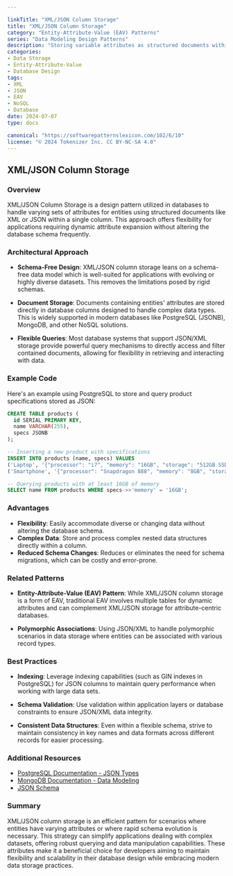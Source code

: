 ```yaml
---

linkTitle: "XML/JSON Column Storage"
title: "XML/JSON Column Storage"
category: "Entity-Attribute-Value (EAV) Patterns"
series: "Data Modeling Design Patterns"
description: "Storing variable attributes as structured documents within a single column, such as XML or JSON, allowing flexible data modeling and querying capabilities."
categories:
- Data Storage
- Entity-Attribute-Value
- Database Design
tags:
- XML
- JSON
- EAV
- NoSQL
- Database
date: 2024-07-07
type: docs

canonical: "https://softwarepatternslexicon.com/102/6/10"
license: "© 2024 Tokenizer Inc. CC BY-NC-SA 4.0"
---
```


## XML/JSON Column Storage

### Overview

XML/JSON Column Storage is a design pattern utilized in databases to handle varying sets of attributes for entities using structured documents like XML or JSON within a single column. This approach offers flexibility for applications requiring dynamic attribute expansion without altering the database schema frequently.

### Architectural Approach

- **Schema-Free Design**: XML/JSON column storage leans on a schema-free data model which is well-suited for applications with evolving or highly diverse datasets. This removes the limitations posed by rigid schemas.

- **Document Storage**: Documents containing entities' attributes are stored directly in database columns designed to handle complex data types. This is widely supported in modern databases like PostgreSQL (JSONB), MongoDB, and other NoSQL solutions.

- **Flexible Queries**: Most database systems that support JSON/XML storage provide powerful query mechanisms to directly access and filter contained documents, allowing for flexibility in retrieving and interacting with data.

### Example Code

Here's an example using PostgreSQL to store and query product specifications stored as JSON:

```sql
CREATE TABLE products (
  id SERIAL PRIMARY KEY,
  name VARCHAR(255),
  specs JSONB
);

-- Inserting a new product with specifications
INSERT INTO products (name, specs) VALUES 
('Laptop', '{"processor": "i7", "memory": "16GB", "storage": "512GB SSD"}'),
('Smartphone', '{"processor": "Snapdragon 888", "memory": "8GB", "storage": "128GB"}');

-- Querying products with at least 16GB of memory
SELECT name FROM products WHERE specs->>'memory' = '16GB';
```

### Advantages

- **Flexibility**: Easily accommodate diverse or changing data without altering the database schema.
- **Complex Data**: Store and process complex nested data structures directly within a column.
- **Reduced Schema Changes**: Reduces or eliminates the need for schema migrations, which can be costly and error-prone.

### Related Patterns

- **Entity-Attribute-Value (EAV) Pattern**: While XML/JSON column storage is a form of EAV, traditional EAV involves multiple tables for dynamic attributes and can complement XML/JSON storage for attribute-centric databases.
  
- **Polymorphic Associations**: Using JSON/XML to handle polymorphic scenarios in data storage where entities can be associated with various record types.

### Best Practices

- **Indexing**: Leverage indexing capabilities (such as GIN indexes in PostgreSQL) for JSON columns to maintain query performance when working with large data sets.

- **Schema Validation**: Use validation within application layers or database constraints to ensure JSON/XML data integrity.

- **Consistent Data Structures**: Even within a flexible schema, strive to maintain consistency in key names and data formats across different records for easier processing.

### Additional Resources

- [PostgreSQL Documentation - JSON Types](https://www.postgresql.org/docs/current/datatype-json.html)
- [MongoDB Documentation - Data Modeling](https://docs.mongodb.com/manual/modeling/)
- [JSON Schema](https://json-schema.org/)

### Summary

XML/JSON column storage is an efficient pattern for scenarios where entities have varying attributes or where rapid schema evolution is necessary. This strategy can simplify applications dealing with complex datasets, offering robust querying and data manipulation capabilities. These attributes make it a beneficial choice for developers aiming to maintain flexibility and scalability in their database design while embracing modern data storage practices.


